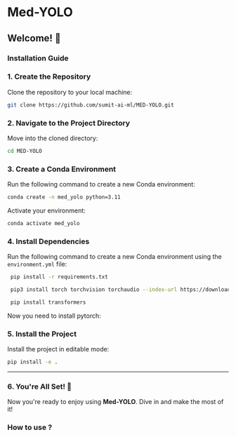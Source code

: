 # Med-YOLO

## Welcome! 🚀  

### Installation Guide  

### 1. Create the Repository  

Clone the repository to your local machine:  
```bash
git clone https://github.com/sumit-ai-ml/MED-YOLO.git
```

### 2. Navigate to the Project Directory  

Move into the cloned directory:  
```bash
cd MED-YOLO
```

### 3. Create a Conda Environment  

Run the following command to create a new Conda environment:  
```bash
conda create -n med_yolo python=3.11
```

Activate your environment:  
```bash
conda activate med_yolo
```


### 4. Install Dependencies  


Run the following command to create a new Conda environment using the `environment.yml` file:  

```bash
 pip install -r requirements.txt 

 pip3 install torch torchvision torchaudio --index-url https://download.pytorch.org/whl/cu121

 pip install transformers

```

Now you need to install pytorch:

### 5. Install the Project  

Install the project in editable mode:  

```bash
pip install -e .
```

---

### 6. You're All Set! 🎉  

Now you're ready to enjoy using **Med-YOLO**. Dive in and make the most of it!  

### How to use ?


